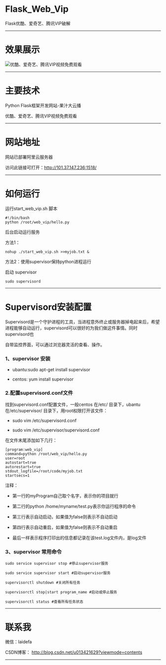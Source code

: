 # Flask_Web_Vip
Flask优酷、爱奇艺、腾讯VIP破解

------------------------------------------------------------------------------------------------------------------------------------------
# 效果展示

![优酷、爱奇艺、腾讯VIP视频免费观看](https://github.com/laidefa/Flask_Web_Vip/raw/master/web_vip/static/web.png)


----------------------------------------------------------------------------------------------------------------------------------------
# 主要技术
Python Flask框架开发网站-果汁大云播

优酷、爱奇艺、腾讯VIP视频免费观看


----------------------------------------------------------------------------------------------------------------------------------------
# 网站地址
网站已部署阿里云服务器

访问此链接可打开：http://101.37.147.236:1518/

----------------------------------------------------------------------------------------------------------------------------------------
# 如何运行
运行start_web_vip.sh 脚本

``` 
#!/bin/bash
python /root/web_vip/hello.py
```

后台启动运行服务

方法1：

``` 
nohup ./start_web_vip.sh >>myjob.txt &
```

方法2：使用supervisor保持python进程运行

启动 supervisor
``` 
sudo supervisord 
```

--------------------------------------------------------------------------------------------------------------------------------------
# Supervisord安装配置

Supervisord是一个守护进程的工具，当进程意外终止或服务器掉电起来后，希望进程能够自动运行，supervisord可以很好的为我们做这件事情。同时supervisord也

自带监控界面，可以通过浏览器灵活的查看、操作。

### 1、supervisor 安装

- ubantu:sudo apt-get install supervisor 

- centos: yum install supervisor


### 2.配置supervisord.conf文件

找到supervisord.conf配置文件，一般centos 在/etc/ 目录下，ubantu 在/etc/supervisor/ 目录下，用root权限打开该文件：

- sudo vim /etc/supervisord.conf

- sudo vim /etc/supervisor/supervisord.conf


在文件末尾添加如下几行：


``` 
[program:web_vip]
command=python /root/web_vip/hello.py
user=root
autostart=true
autorestart=true
stdout_logfile=/root/code/myjob.txt
startsecs=1 
```


注释：

- 第一行的myProgram自己取个名字，表示你的项目就行 

- 第二行的python /home/myname/test.py表示你运行程序的命令 

- 第三行表示自动启动，如果值为false则表示不自动启动 

- 第四行表示自动重启，如果值为false则表示不自动重启 

- 最后一样表示程序打印出的信息都记录在该test.log文件内，是log文件



### 3、supervisor 常用命令


``` 
sudo service supervisor stop #停止supervisor服务

sudo service supervisor start #启动supervisor服务

supervisorctl shutdown #关闭所有任务

supervisorctl stop|start program_name #启动或停止服务

supervisorctl status #查看所有任务状态
```

----------------------------------------------------------------------------------------------------------------------------------------
# 联系我

微信：laidefa

CSDN博客： http://blog.csdn.net/u013421629?viewmode=contents

-----------------------------------------------------------------------------------------------------------------------------------------
